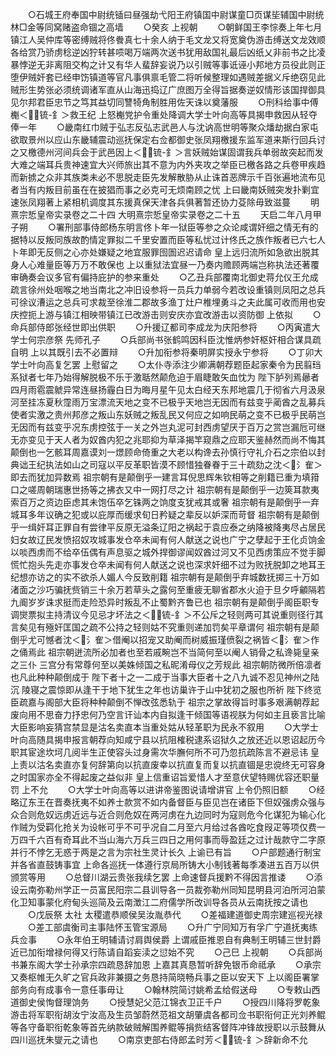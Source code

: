 <!-- { "loadSidebar": true } -->
　　○石城王府奉国中尉统锸曰昼强劫弋阳王府镇国中尉谋童□页谋坒辅国中尉统林□金等同窝赌盗命锢之高墙
　　○癸亥  上视朝
　　○朝鲜国王李悰奏上年七月镇江人吴仲库等密缚贼将佟餋真七十余人纳于毛文龙又将宽奠伪游击缚送文龙效顺各给赏乃骄虏稔逆凶狞转甚唝喝万端两次送书犹用敌国礼最后凶纸乂非前书之比凌暴悖逆无非离阻交构之计又有华人蜚辞妄说乃以引贼等事诋诬小邦地方员役此则正堕伊贼奸套已经申饬镇道等官凡事俱禀毛管二将听候整理如遇贼差据义斥绝窃见此贼形生势张必须统调诸军直从山海迅捣辽广庶图万全得旨据奏逆奴情形该国捍御具见尔邦君臣忠节之笃其益切同讐犄角制胜用佐天诛以奠藩服
　　○刑科给事中傅櫆＜锍-釒＞救王纪  上怒櫆党护令重处降调大学士叶向高等具揭申救因从轻夺俸一年
　　○畿南红巾贼于弘志反弘志武邑人与沈讷高世明等聚众燔劫据白家屯欲取景州以应山东畿辅震动巡抚保定右佥都御史张凤翔檄援东监军道来斯行回兵讨之又檄德州河间兵会于武邑因上＜锍-釒＞言妖贼始谋固谓我兵单弱故突起而发大难之端耳兵贵神速宜大兴师旅出其不意为内外夹攻之举臣已檄各路之兵卷甲疾趋而新掳之众非其族类未必不思脱走臣先发解散胁从止诛首恶牌示千百张遍地流布见者当有内叛目前虽在在披猖而事之必克可无烦南顾之忧  上曰畿南妖贼突发扑剿宜速张凤翔著上紧相机调度其东援真保天津各兵俱著暂还协力芟除毋致滋蔓
　　明熹宗悊皇帝实录卷之二十四
大明熹宗悊皇帝实录卷之二十五
　　天启二年八月甲子朔
　　○署刑部事侍郎杨东明言佟卜年一狱臣等参之众论咸谓奸细之情无有的据特以反叛同族故酌情定罪拟二千里安置而臣等私忧过计佟氏之族作叛者已六七人卜年即无反侧之心亦处嫌疑之地宜服罪囹圄迟迟请命  皇上远归流所如急欲出脱其身人心难量臣等万万不敢保也  上以重狱法宜昼一乃奏内赡顾两端岂称执法还著覆审确奏会议多官有偏持庇护的参来重处
　　○乙丑兵部覆南北御史蒋允仪王允成疏言徐州处咽喉之地当南北之冲旧设参将一员兵力单弱今若改设重镇则凤阳之总兵可徐议漕运之总兵可求裁至徐淮二郡故多渔丁灶户椎埋勇斗之夫此属可收而用也安庆控扼上游与镇江相映带镇江已改游击则安庆亦宜改游击以资防御  上依拟
　　○命兵部侍郎张经世即出供职
　　○升援辽都司李成龙为庆阳参将
　　○丙寅遣大学士何宗彦祭  先师孔子
　　○兵部尚书张鹤鸣因科臣沈惟炳参奸枢奸相合谋具疏自明  上以其既引去不必置辩
　　○升加衔参将秦明屏实授永宁参将
　　○丁卯大学士叶向高复乞罢  上慰留之
　　○太仆寺添注少卿满朝荐题臣起家秦令为民翦珰系狱者七年乃始得解脱极不乐于激聒然颠危迫于眉睫敢矢血忱为  陛下胪列焉曏者四月雨雹震虩异常连昼扬霾白日为晦月星午见太白经天东邦地震几于彻省六月汲泉河至挂冻夏秋霪雨万宝漂流天地之变不已极乎天地岂无因而有兹变乎蔺酋之乱募兵使者实激之贵州邦彦之叛山东妖贼之叛乱民又何应之如响民萌之变不已极乎民萌岂无因而有兹变乎况东虏控弦于一关之外岂丸泥可封西虏望厌于百万之赏岂漏卮可继无亦变见于天人者为奴酋内犯之兆耶抑为草泽揭竿窥鼎之应耶天鉴赫然而尚不悔其颠倒也一乞骸耳周嘉谟刘一燝顾命倚重之大老以构谗去孙慎行守礼介石之宗伯以封典诎王纪执法如山之司寇以平反革职皆漠不顾惜独眷眷于三十疏劾之沈＜氵隺＞即去而犹加异数焉  祖宗朝有是颠倒乎一建言耳倪思辉朱钦相等之削籍已重为填箝口之嗟周朝瑞惠世扬等之拂衣又中一网打尽之计  祖宗朝有是颠倒乎一边筴耳款夷索百万之资边臣虑其未饱伍卒乞铢两之饷度支犹戒其或奢  祖宗朝有是颠倒乎一弃城耳多年议确之犯或以庇厚而缓求旬日矜疑之辈反以妒深而苛督  祖宗朝有是颠倒乎一缉奸耳正罪自有尝律平反原无溢条辽阳之祸起于袁应泰之纳降被降夷尽占居民妇女故辽民发愤招奴攻城事发仓卒未闻有何人献送之说也广宁之孽起于王化贞饷金以啖西虏而不给卒伍偶有声息驱之城外捍御谬闻奴酋过河又不见西虏策应不觉手脚慌忙抱头先走亦事发仓卒未闻有何人献送之说也深求奸细不过为败抚脱卸之地耳王纪想亦访之的实不欲杀人媚人今反致削籍  祖宗朝有是颠倒乎弃城数抚掷三十万如渚面之沙巧骗抚赀销三十余万若草头之露何至重疲无聊省郡水火迫于旦夕呼龥隔若九阍岁岁诛求挺而走险恐异时叛乱不止蜀黔齐鲁已也  祖宗朝有是颠倒乎阁臣职专调爕票拟主持清议今见忌才坏法之＜锍-釒＞不公斥之轻则两可其说重则径行其言矣见有殛奸匡国之疏不公持之轻则姑不究重则递加罚矣平章谓何  祖宗朝有是颠倒乎尤可憾者沈＜氵隺＞借阉以招宠又助阉而树威振瑾偾裂之祸皆＜氵隺＞作之俑焉此  祖宗朝迸流所必加者也至若戚畹岂不当简何至以阉人销骨之私谗毙皇亲之三仆  三宫分有常尊何至以美姝倾国之私昵淆母仪之芳规此  祖宗朝防微所倍凛者也凡此种种颠倒成于  陛下者十之一二成于当事大臣者十之八九诚不忍见神州之陆沉  陵寝之震惊即从逢干于地下犹生之年也访巢许于山中犹初之服也所祈  陛下终览臣疏嘉与阁部大臣将种种颠倒不惮改弦悉轨于  祖宗之掌故得旨时事多艰满朝荐起废向用不思奋力抒忠何乃空言讦讪本内自拟逢干倾国等语视朕为何如主且亵言比喻大臣影响妄猜宫禁显是沽名卖直本当重处姑从轻革职为民永不叙用
　　○大学士叶向高随具揭申报言朝荐向知咸宁县以抗阻榷税逮系诏狱久之放还近以恩诏起历今职其宦途坎坷几阅半生正使容头过身需次华膴何所不可乃忽抗疏陈言不避忌讳  皇上责以沽名卖直亦复何辞第向以抗直废幸以抗直复而复以抗直锢是忠谠终无可容身之时国家亦全不得起废之益似非  皇上信重诏旨爱惜人才至意伏望特赐优容还职量罚  上不允
　　○大学士叶向高等以进讲帝鉴图说请增讲官  上令仍照旧额
　　○经略辽东王在晋奏抚夷不如养士款赏不如内备督臣与臣见岂在诸臣下但奴强虏众强与众合则危奴远虏近远与近合则危奴在两河虏在九边同时为寇则危今化谋犯为输心化作贼为受羁化抢关为设帐可乎不可乎况自二月至六月给过各酋吃食叚疋等项仅费一万四千六百有奇耳此不当山海六万兵三四日之用何事而辱盈廷之过计哉款守二字原并行不悖乞无惑于两是之言为宗社生灵计长久  上谕已有旨
　　○户部题通行制宝并各省直鼓铸事宜  上命各巡抚一体遵行京局所铸大小制钱著每季凑进五百万以供颁赏等用
　　○总督川湖云贵张我续乞罢  上命速督兵援黔不得因言推诿
　　○添设云南弥勒州学正一员富民阳宗二县训导各一员裁弥勒州同知昆明县河泊所河泊蒙化卫知事蒙化府甸头巡简及云南澂江二府儒学所改训导各员从云南抚按之请也
　　○戊辰祭  太社  太稷遣恭顺侯吴汝胤恭代
　　○差福建道御史周宗建巡视光禄
　　○差工部虞衡司主事陆怀玉管宝源局
　　○升广宁同知万有孚广宁道抚夷练兵佥事
　　○永年伯王明辅请讨肩舆侯爵  上谓戚臣推恩自有典制王明辅三世封爵近已加衔增禄何得又行陈请自蹈妄渎之愆始不究
　　○己巳  上视朝
　　○兵部尚书兼东阁大学士孙承宗四疏恳辞加恩  上嘉其真恳暂听辞免银币命祗承
　　○承宗又奏枢帷无久旷之官兵政非兼摄之务恳持简晓畅兵事之臣以安天下  上以阁臣署掌部务向有成事令一意任事毋让
　　○翰林院简讨姚希孟给假送母
　　○专敕山西道御史侯恂督理饷务
　　○授慧妃父范江锦衣卫正千户
　　○授四川降将罗乾象游击将军职衔胡汝宁汝高及生员邹蔚然范祖文胡肇虞各都司佥书职衔何正光刘养鲲等各守备职衔乾象等首先纳款破贼解围养鲲等捐赀结客督阵冲锋故授职以示鼓舞从四川巡抚朱燮元之请也
　　○南京吏部右侍郎孟时芳＜锍-釒＞辞新命不允
